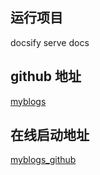 ## 运行项目
docsify serve docs

## github 地址
[myblogs](https://github.com/SnailThink/myblogs.git)


## 在线启动地址

[myblogs_github](https://snailthink.github.io/myblogs/)